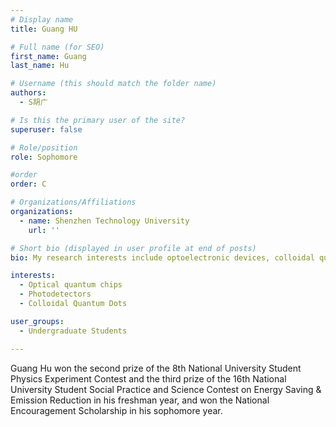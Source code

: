 ```yaml
---
# Display name
title: Guang HU

# Full name (for SEO)
first_name: Guang
last_name: Hu

# Username (this should match the folder name)
authors:
  - S胡广

# Is this the primary user of the site?
superuser: false

# Role/position
role: Sophomore

#order
order: C

# Organizations/Affiliations
organizations:
  - name: Shenzhen Technology University
    url: ''

# Short bio (displayed in user profile at end of posts) 
bio: My research interests include optoelectronic devices, colloidal quantum dots and CMOS image sensors.

interests:
  - Optical quantum chips
  - Photodetectors
  - Colloidal Quantum Dots

user_groups:
  - Undergraduate Students

---
```


Guang Hu won the second prize of the 8th National University Student Physics Experiment Contest and the third prize of the 16th National University Student Social Practice and Science Contest on Energy Saving & Emission Reduction in his freshman year, and won the National Encouragement Scholarship in his sophomore year.
